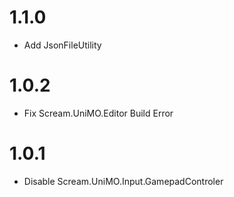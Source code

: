 # 1.1.0
- Add JsonFileUtility

# 1.0.2
- Fix Scream.UniMO.Editor Build Error

# 1.0.1
- Disable Scream.UniMO.Input.GamepadControler